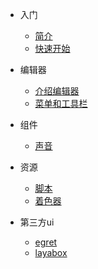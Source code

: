 
* 入门
  * [简介](introduction.md)
  * [快速开始](quickstart.md)

* 编辑器
  * [介绍编辑器](editor.md)
  * [菜单和工具栏](menus-and-toolbar.md)

* 组件
  * [声音](audio.md)

* 资源
  * [脚本](script.md)
  * [着色器](shader.md)

* 第三方ui
  * [egret](egret.md)
  * [layabox](layabox.md)